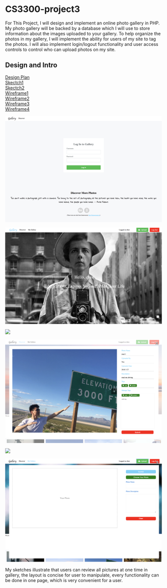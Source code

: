 # CS3300-project3
For This Project, I will design and implement an online photo gallery in PHP. My photo gallery will be backed by a database which I will use to store information about the images uploaded to your gallery. To help organize the photos in my gallery, I will implement the ability for users of my site to tag the photos. I will also implement login/logout functionality and user access controls to control who can upload photos on my site.


 ##  Design and Intro
[Design Plan](design-plan/design-plan.md)<br/>
[Skectch1](design-plan/sketch1.jpg)<br/>
[Skectch2](design-plan/sketch2.jpg)<br/>
[Wireframe1](design-plan/wf1.jpg)<br/>
[Wireframe2](design-plan/wf2.jpg)<br/>
[Wireframe3](design-plan/wf3.jpg)<br/>
[Wireframe4](design-plan/wf4.jpg)

 ![](images/layout1.png)

 ![](images/layout2.png)

 ![](images/layout3.png)

 ![](images/layout4.png)

 ![](images/layout5.png)

 ![](images/layout6.png)

 My sketches illustrate that users can review all pictures at one time in gallery, the layout is concise for user to manipulate, every functionality can be done in one page, which is very convenient for a user.
